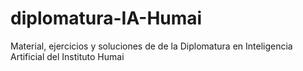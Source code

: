 # diplomatura-IA-Humai
Material, ejercicios y soluciones de de la Diplomatura en Inteligencia Artificial del Instituto Humai
